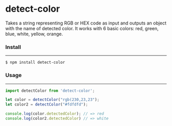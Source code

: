 # detect-color
 Takes a string representing RGB or HEX code as input and outputs an object with the name of detected color. It works with 6 basic colors: red, green, blue, white, yellow, orange.
 
 ### Install
 ***
 ```
 $ npm install detect-color
 ```

### Usage
***
```js
import detectColor from 'detect-color';

let color = detectColor("rgb(230,23,23");
let color2 = detectColor("#fdfdfd");

console.log(color.detectedColor); // => red
console.log(color2.detectedColor) // => white
```